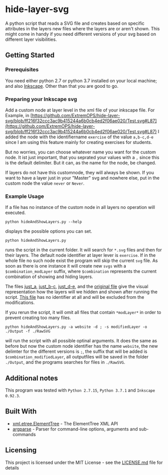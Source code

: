 # hide-layer-svg
A python script that reads a SVG file and creates based on specific attributes in the layers new files where the layers are or aren't shown. This might come in handy if you need different versions of your svg based on different layer visibilities.

## Getting Started
### Prerequisites

You need either python 2.7 or python 3.7 installed on your local machine; and also [Inkscape](https://inkscape.org/). Other than that you are good to go.

### Preparing your Inkscape svg

Add a custom node at layer level in the xml file of your inkscape file. For Example, in [https://github.com/ExtremOPS/hide-layer-svg/blob/ff216f32ccc3ac9b415244a6b0cb4ed2f06ae020/Test.svg#L87](https://github.com/ExtremOPS/hide-layer-svg/blob/ff216f32ccc3ac9b415244a6b0cb4ed2f06ae020/Test.svg#L87) I added the node with the identifiername `exercise` of the value `a,b-c,d-e` since I am using this feature mainly for creating exercises for students.

But no worries, you can choose whatever name you want for the custom node. It ist just important, that you seprated your values with a `,` since this is the default delimiter. But it can, as the name for the node, be changed.

If layers do not have this customnode, they will always be shown. If you want to have a layer just in your "Master" svg and nowhere else, put in the custom node the value `never` or `Never`.

### Example Usage

If a file has no instance of the custom node in all layers no operation will executed.
```
python hideAndShowLayers.py --help
```
displays the possible options you can set.
```
python hideAndShowLayers.py
```
runs the script in the current folder. It will search for `*.svg` files and then for their layers. The default node identifier at layer lever is `exercise`. If in the whole file no such node exist the program will skip the current `svg` file. As soon as there is one instance it will create new `svgs` with a `$combination_modLayer` suffix, where `$combination` represents the current combination of showing and hiding layers.

The files [just_a](https://github.com/ExtremOPS/hide-layer-svg/blob/master/Test_a_modLayer.svg), [just_b-c](https://github.com/ExtremOPS/hide-layer-svg/blob/master/Test_b-c_modLayer.svg), [just_d-e](https://github.com/ExtremOPS/hide-layer-svg/blob/master/Test_d-e_modLayer.svg), and the [original file](https://github.com/ExtremOPS/hide-layer-svg/blob/master/Test.svg) give the visual representation how the layers will we hidden and shown after running the script. [This file](https://github.com/ExtremOPS/hide-layer-svg/blob/master/TestWithoutIdentifier.svg) has no identifier at all and will be excluded from the modifications.

If you rerun the script, it will omit all files that contain `*modLayer*` in order to prevent creating too many files.

```
python hideAndShowLayers.py -a website -d ; -s modifiedLayer -o ./Output -f ./RawSVG
```
will run the script with all possible optinal arguments. It does the same as before but now the custom node identifier has the name `website`, the new delimter for the different versions is `;`, the suffix that will be added is `$combination_modifiedLayer`, all outputfiles will be saved in the folder `./Output`, and the programs searches for files in `./RawSVG`.

## Additional notes
This program was tested with `Python 2.7.15`, `Python 3.7.1` and `Inkscape 0.92.3`.

## Built With

* [xml.etree.ElementTree](https://docs.python.org/2/library/xml.etree.elementtree.html) - The ElementTree XML API
* [argparse](https://docs.python.org/2.7/library/argparse.html) - Parser for command-line options, arguments and sub-commands

## Licensing

This project is licensed under the MIT License - see the [LICENSE.md](LICENSE.md) file for details
